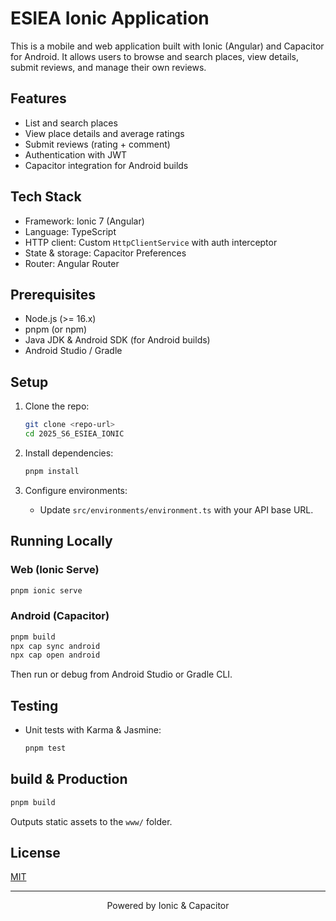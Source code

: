 # ESIEA Ionic Application

This is a mobile and web application built with Ionic (Angular) and Capacitor for Android. It allows users to browse and search places, view details, submit reviews, and manage their own reviews.

## Features

- List and search places
- View place details and average ratings
- Submit reviews (rating + comment)
- Authentication with JWT
- Capacitor integration for Android builds

## Tech Stack

- Framework: Ionic 7 (Angular)
- Language: TypeScript
- HTTP client: Custom `HttpClientService` with auth interceptor
- State & storage: Capacitor Preferences
- Router: Angular Router

## Prerequisites

- Node.js (>= 16.x)
- pnpm (or npm)
- Java JDK & Android SDK (for Android builds)
- Android Studio / Gradle

## Setup

1. Clone the repo:
   ```bash
   git clone <repo-url>
   cd 2025_S6_ESIEA_IONIC
   ```

2. Install dependencies:
   ```bash
   pnpm install
   ```

3. Configure environments:
   - Update `src/environments/environment.ts` with your API base URL.

## Running Locally

### Web (Ionic Serve)

```bash
pnpm ionic serve
```

### Android (Capacitor)

```bash
pnpm build
npx cap sync android
npx cap open android
```

Then run or debug from Android Studio or Gradle CLI.

## Testing

- Unit tests with Karma & Jasmine:
  ```bash
  pnpm test
  ```

## build & Production

```bash
pnpm build
```  
Outputs static assets to the `www/` folder.

## License

[MIT](LICENSE)

---

<p align="center">Powered by Ionic & Capacitor</p>
